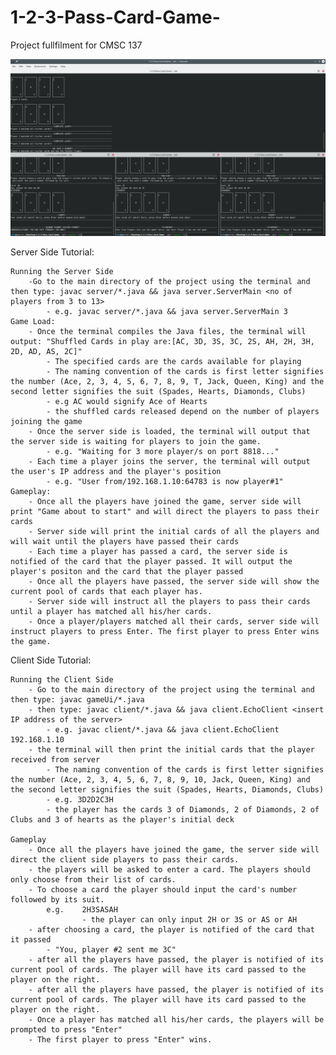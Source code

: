 # 1-2-3-Pass-Card-Game-
Project fullfilment for CMSC 137

![Sample Image](sample.png)

Server Side Tutorial:

	Running the Server Side
		-Go to the main directory of the project using the terminal and then type: javac server/*.java && java server.ServerMain <no of players from 3 to 13>
			- e.g. javac server/*.java && java server.ServerMain 3
	Game Load: 
		- Once the terminal compiles the Java files, the terminal will output: "Shuffled Cards in play are:[AC, 3D, 3S, 3C, 2S, AH, 2H, 3H, 2D, AD, AS, 2C]"
			- The specified cards are the cards available for playing
			- The naming convention of the cards is first letter signifies the number (Ace, 2, 3, 4, 5, 6, 7, 8, 9, T, Jack, Queen, King) and the second letter signifies the suit (Spades, Hearts, Diamonds, Clubs)
			- e.g AC would signify Ace of Hearts 
			- the shuffled cards released depend on the number of players joining the game 
		- Once the server side is loaded, the terminal will output that the server side is waiting for players to join the game.
			- e.g. "Waiting for 3 more player/s on port 8818..."
		- Each time a player joins the server, the terminal will output the user's IP address and the player's position
			- e.g. "User from/192.168.1.10:64783 is now player#1"
	Gameplay:
		- Once all the players have joined the game, server side will print "Game about to start" and will direct the players to pass their cards
		- Server side will print the initial cards of all the players and will wait until the players have passed their cards
		- Each time a player has passed a card, the server side is notified of the card that the player passed. It will output the player's positon and the card that the player passed
		- Once all the players have passed, the server side will show the current pool of cards that each player has.
		- Server side will instruct all the players to pass their cards until a player has matched all his/her cards. 
		- Once a player/players matched all their cards, server side will instruct players to press Enter. The first player to press Enter wins the game.

Client Side Tutorial:

	Running the Client Side
		- Go to the main directory of the project using the terminal and then type: javac gameUi/*.java
		- then type: javac client/*.java && java client.EchoClient <insert IP address of the server> 
			- e.g. javac client/*.java && java client.EchoClient 192.168.1.10
		- the terminal will then print the initial cards that the player received from server
			- The naming convention of the cards is first letter signifies the number (Ace, 2, 3, 4, 5, 6, 7, 8, 9, 10, Jack, Queen, King) and the second letter signifies the suit (Spades, Hearts, Diamonds, Clubs) 
			- e.g. 3D2D2C3H
			- the player has the cards 3 of Diamonds, 2 of Diamonds, 2 of Clubs and 3 of hearts as the player's initial deck 

	Gameplay
		- Once all the players have joined the game, the server side will direct the client side players to pass their cards. 
		- the players will be asked to enter a card. The players should only choose from their list of cards.
		- To choose a card the player should input the card's number followed by its suit.
			e.g.    2H3SASAH
					- the player can only input 2H or 3S or AS or AH
		- after choosing a card, the player is notified of the card that it passed
			- "You, player #2 sent me 3C"
		- after all the players have passed, the player is notified of its current pool of cards. The player will have its card passed to the player on the right. 
		- after all the players have passed, the player is notified of its current pool of cards. The player will have its card passed to the player on the right. 
		- Once a player has matched all his/her cards, the players will be prompted to press "Enter"
		- The first player to press "Enter" wins.
